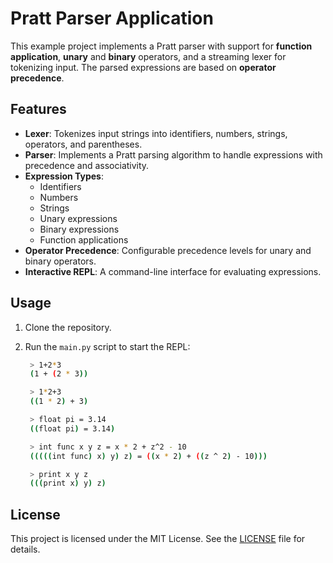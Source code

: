 # Pratt Parser Application

This example project implements a Pratt parser with support for **function application**, **unary** and **binary** operators, and a streaming lexer for tokenizing input.
The parsed expressions are based on **operator precedence**.

## Features

- **Lexer**: Tokenizes input strings into identifiers, numbers, strings, operators, and parentheses.
- **Parser**: Implements a Pratt parsing algorithm to handle expressions with precedence and associativity.
- **Expression Types**:
  - Identifiers
  - Numbers
  - Strings
  - Unary expressions
  - Binary expressions
  - Function applications
- **Operator Precedence**: Configurable precedence levels for unary and binary operators.
- **Interactive REPL**: A command-line interface for evaluating expressions.

## Usage

1. Clone the repository.
2. Run the `main.py` script to start the REPL:

   ```bash
    > 1+2*3
    (1 + (2 * 3))

    > 1*2+3
    ((1 * 2) + 3)

    > float pi = 3.14
    ((float pi) = 3.14)

    > int func x y z = x * 2 + z^2 - 10
    (((((int func) x) y) z) = ((x * 2) + ((z ^ 2) - 10)))

    > print x y z
    (((print x) y) z)
   ```

## License

This project is licensed under the MIT License. See the [LICENSE](LICENSE) file for details.
